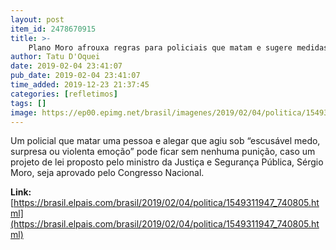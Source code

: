 ```yaml
---
layout: post
item_id: 2478670915
title: >-
    Plano Moro afrouxa regras para policiais que matam e sugere medidas que já foram barradas
author: Tatu D'Oquei
date: 2019-02-04 23:41:07
pub_date: 2019-02-04 23:41:07
time_added: 2019-12-23 21:37:45
categories: [refletimos]
tags: []
image: https://ep00.epimg.net/brasil/imagenes/2019/02/04/politica/1549311947_740805_1549312250_rrss_normal.jpg
---
```


Um policial que matar uma pessoa e alegar que agiu sob “escusável medo, surpresa ou violenta emoção” pode ficar sem nenhuma punição, caso um projeto de lei proposto pelo ministro da Justiça e Segurança Pública, Sérgio Moro, seja aprovado pelo Congresso Nacional.

**Link:** [https://brasil.elpais.com/brasil/2019/02/04/politica/1549311947_740805.html](https://brasil.elpais.com/brasil/2019/02/04/politica/1549311947_740805.html)

